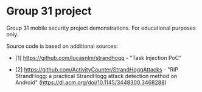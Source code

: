 # Group 31 project

Group 31 mobile security project demonstrations. For educational purposes only. 

Source code is based on additional sources:

 - [1] https://github.com/lucasnlm/strandhogg - "Task Injection PoC"

 - [2] https://github.com/ActivityCounter/StrandHoggAttacks - "RIP StrandHogg: a practical StrandHogg attack detection method on Android" (https://dl.acm.org/doi/10.1145/3448300.3468288)
